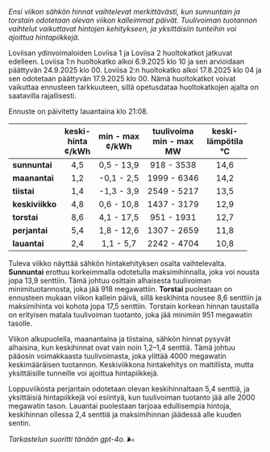 *Ensi viikon sähkön hinnat vaihtelevat merkittävästi, kun sunnuntain ja torstain odotetaan olevan viikon kalleimmat päivät. Tuulivoiman tuotannon vaihtelut vaikuttavat hintojen kehitykseen, ja yksittäisiin tunteihin voi ajoittua hintapiikkejä.*

Loviisan ydinvoimaloiden Loviisa 1 ja Loviisa 2 huoltokatkot jatkuvat edelleen. Loviisa 1:n huoltokatko alkoi 6.9.2025 klo 10 ja sen arvioidaan päättyvän 24.9.2025 klo 00. Loviisa 2:n huoltokatko alkoi 17.8.2025 klo 04 ja sen odotetaan päättyvän 17.9.2025 klo 00. Nämä huoltokatkot voivat vaikuttaa ennusteen tarkkuuteen, sillä opetusdataa huoltokatkojen ajalta on saatavilla rajallisesti.

Ennuste on päivitetty lauantaina klo 21:08.

|             | keski-<br>hinta<br>¢/kWh | min - max<br>¢/kWh | tuulivoima<br>min - max<br>MW | keski-<br>lämpötila<br>°C |
|:-------------|:----------------:|:----------------:|:-------------:|:-------------:|
| **sunnuntai**  | 4,5              | 0,5 - 13,9        | 918 - 3538     | 14,6          |
| **maanantai**  | 1,2              | -0,1 - 2,5        | 1999 - 6346    | 14,2          |
| **tiistai**    | 1,4              | -1,3 - 3,9        | 2549 - 5217    | 13,5          |
| **keskiviikko**| 4,8              | 0,6 - 10,8        | 1437 - 3179    | 12,9          |
| **torstai**    | 8,6              | 4,1 - 17,5        | 951 - 1931     | 12,7          |
| **perjantai**  | 5,4              | 1,8 - 12,6        | 1307 - 2659    | 11,8          |
| **lauantai**   | 2,4              | 1,1 - 5,7         | 2242 - 4704    | 10,8          |

Tuleva viikko näyttää sähkön hintakehityksen osalta vaihtelevalta. **Sunnuntai** erottuu korkeimmalla odotetulla maksimihinnalla, joka voi nousta jopa 13,9 senttiin. Tämä johtuu osittain alhaisesta tuulivoiman minimituotannosta, joka jää 918 megawattiin. **Torstai** puolestaan on ennusteen mukaan viikon kallein päivä, sillä keskihinta nousee 8,6 senttiin ja maksimihinta voi kohota jopa 17,5 senttiin. Torstain korkean hinnan taustalla on erityisen matala tuulivoiman tuotanto, joka jää minimiin 951 megawatin tasolle.

Viikon alkupuolella, maanantaina ja tiistaina, sähkön hinnat pysyvät alhaisina, kun keskihinnat ovat vain noin 1,2–1,4 senttiä. Tämä johtuu pääosin voimakkaasta tuulivoimasta, joka ylittää 4000 megawatin keskimääräisen tuotannon. Keskiviikkona hintakehitys on maltillista, mutta yksittäisille tunneille voi ajoittua hintapiikkejä.

Loppuviikosta perjantain odotetaan olevan keskihinnaltaan 5,4 senttiä, ja yksittäisiä hintapiikkejä voi esiintyä, kun tuulivoiman tuotanto jää alle 2000 megawatin tason. Lauantai puolestaan tarjoaa edullisempia hintoja, keskihinnan ollessa 2,4 senttiä ja maksimihinnan jäädessä alle kuuden sentin.

*Tarkastelun suoritti tänään gpt-4o.* 🌬️
